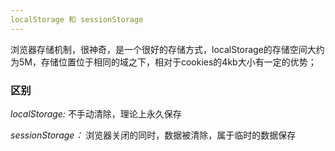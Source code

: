 ```yaml
---
localStorage 和 sessionStorage
---
```

浏览器存储机制，很神奇，是一个很好的存储方式，localStorage的存储空间大约为5M，存储位置位于相同的域之下，相对于cookies的4kb大小有一定的优势；

### 区别
_localStorage:_ 不手动清除，理论上永久保存

_sessionStorage：_  浏览器关闭的同时，数据被清除，属于临时的数据保存